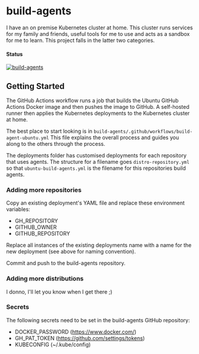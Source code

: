# build-agents
I have an on premise Kubernetes cluster at home. This cluster runs services for my family and friends, useful tools for me to use and acts as a sandbox for me to learn. This project falls in the latter two categories.

#### Status
[![build-agents](https://github.com/clincha/build-agents/actions/workflows/build-agent-ubuntu.yml/badge.svg)](https://github.com/clincha/build-agents/actions/workflows/build-agent-ubuntu.yml)

## Getting Started
The GitHub Actions workflow runs a job that builds the Ubuntu GitHub Actions Docker image and then pushes the image to GitHub. A self-hosted runner then applies the Kubernetes deployments to the Kubernetes cluster at home.

The best place to start looking is in
`build-agents/.github/workflows/build-agent-ubuntu.yml` This file explains the overall process and guides you along to the others through the process.

The deployments folder has customised deployments for each repository that uses agents. The structure for a filename goes `distro-repository.yml` so that `ubuntu-build-agents.yml` is the filename for this repositories build agents.

### Adding more repositories
Copy an existing deployment's YAML file and replace these environment variables:
- GH_REPOSITORY
- GITHUB_OWNER
- GITHUB_REPOSITORY

Replace all instances of the existing deployments name with a name for the new deployment (see above for naming convention).

Commit and push to the build-agents repository.

### Adding more distributions
I donno, I'll let you know when I get there ;)

### Secrets
The following secrets need to be set in the build-agents GitHub repository:
- DOCKER_PASSWORD (https://www.docker.com/)
- GH_PAT_TOKEN (https://github.com/settings/tokens)
- KUBECONFIG (~/.kube/config)